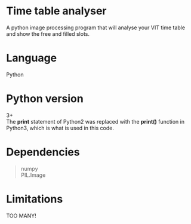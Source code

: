 # Time table analyser
A python image processing program that will analyse your VIT time table and show the free and filled slots.

# Language
Python

# Python version
3+  
The <b>print</b> statement of Python2 was replaced with the <b>print()</b> function in Python3, which is what is used in this code.

# Dependencies
> numpy  
> PIL.Image

# Limitations
TOO MANY!
